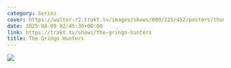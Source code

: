 ```yaml
---
category: Series
cover: https://walter-r2.trakt.tv/images/shows/000/225/452/posters/thumb/2d8b83e78c.jpg.webp
date: 2025-08-09 02:45:36+00:00
link: https://trakt.tv/shows/the-gringo-hunters
title: The Gringo Hunters
---
```


![](https://walter-r2.trakt.tv/images/shows/000/225/452/fanarts/thumb/428224e3ea.jpg)
